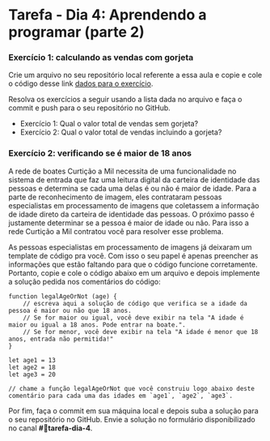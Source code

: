 # Tarefa - Dia 4: Aprendendo a programar (parte 2)

### Exercício 1: calculando as vendas com gorjeta
Crie um arquivo no seu repositório local referente a essa aula e copie e cole o código desse link [dados para o exercício](./receitas.js).

Resolva os exercícios a seguir usando a lista dada no arquivo e faça o commit e push para o seu repositório no GitHub.

- Exercício 1: Qual o valor total de vendas sem gorjeta?
- Exercício 2: Qual o valor total de vendas incluindo a gorjeta?

### Exercício 2: verificando se é maior de 18 anos
A rede de boates Curtição a Mil necessita de uma funcionalidade no sistema de entrada que faz uma leitura digital da carteira de identidade das pessoas e determina se cada uma delas é ou não é maior de idade. Para a parte de reconhecimento de imagem, eles contrataram pessoas especialistas em processamento de imagens que coletassem a informação de idade direto da carteira de identidade das pessoas. O próximo passo é justamente determinar se a pessoa é maior de idade ou não. Para isso a rede Curtição a Mil contratou você para resolver esse problema.

As pessoas especialistas em processamento de imagens já deixaram um template de código pra você. Com isso o seu papel é apenas preencher as informações que estão faltando para que o código funcione corretamente. Portanto, copie e cole o código abaixo em um arquivo e depois implemente a solução pedida nos comentários do código:
```
function legalAgeOrNot (age) {
    // escreva aqui a solução de código que verifica se a idade da pessoa é maior ou não que 18 anos.
    // Se for maior ou igual, você deve exibir na tela "A idade é maior ou igual a 18 anos. Pode entrar na boate.".
    // Se for menor, você deve exibir na tela "A idade é menor que 18 anos, entrada não permitida!"
}

let age1 = 13
let age2 = 18
let age3 = 20

// chame a função legalAgeOrNot que você construiu logo abaixo deste comentário para cada uma das idades em `age1`, `age2`, `age3`.
```
 Por fim, faça o commit em sua máquina local e depois suba a solução para o seu repositório no GitHub. Envie a solução no formulário disponibilizado no canal **#💪tarefa-dia-4**.





